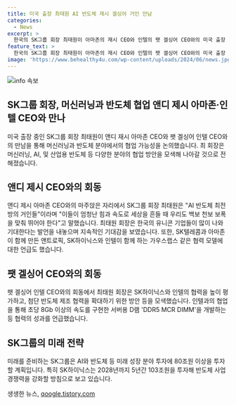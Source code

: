 ```yaml
---
title: 미국 출장 최태원 AI 반도체 재시 겔싱어 거인 만남
categories:
  - News
excerpt: >
  한국의 SK그룹 회장 최태원이 아마존의 재시 CEO와 인텔의 팻 겔싱어 CEO와의 미국 출장 중 만남을 통해 AI와 반도체 분야 협업을 논의했습니다. 최 회장은 산업용 AI 및 AI 반도체 사업 확대 방안을 모색하고, SK와 아마존의 협업에 대한 의견을 공유했습니다. 또한, SK하이닉스와 인텔의 협력과 반도체 제조 협력을 확대하기 위한 방안을 모색하고, 이에 따라 SK하이닉스는 AI 관련 사업 분야에 82조원을 투자할 계획입니다. 최 회장은 빅테크 리더들과의 협력 네트워크를 구축하고 AI 및 반도체 분야에서의 공동 사업 기회를 모색하고 있습니다.
feature_text: >
  한국의 SK그룹 회장 최태원이 아마존의 재시 CEO와 인텔의 팻 겔싱어 CEO와의 미국 출장 중 만남을 통해 AI와 반도체 분야 협업을 논의했습니다. 최 회장은 산업용 AI 및 AI 반도체 사업 확대 방안을 모색하고, SK와 아마존의 협업에 대한 의견을 공유했습니다. 또한, SK하이닉스와 인텔의 협력과 반도체 제조 협력을 확대하기 위한 방안을 모색하고, 이에 따라 SK하이닉스는 AI 관련 사업 분야에 82조원을 투자할 계획입니다. 최 회장은 빅테크 리더들과의 협력 네트워크를 구축하고 AI 및 반도체 분야에서의 공동 사업 기회를 모색하고 있습니다.
image: 'https://www.behealthy4u.com/wp-content/uploads/2024/06/news.jpg'
---
```


<p><img src="https://www.behealthy4u.com/wp-content/uploads/2024/06/news.jpg" alt="info 속보" /></p>

<h2 data-ke-size="size26">SK그룹 회장, 머신러닝과 반도체 협업 앤디 제시 아마존·인텔 CEO와 만나</h2>

<p data-ke-size="size16">미국 출장 중인 SK그룹 회장 최태원이 앤디 재시 아마존 CEO와 팻 겔싱어 인텔 CEO와의 만남을 통해 머신러닝과 반도체 분야에서의 협업 가능성을 논의했습니다. 최 회장은 머신러닝, AI, 및 산업용 반도체 등 다양한 분야의 협업 방안을 모색해 나아갈 것으로 전해졌습니다.</p>

<h2 data-ke-size="size26">앤디 제시 CEO와의 회동</h2>

<p data-ke-size="size16">앤디 제시 아마존 CEO와의 마주앉은 자리에서 SK그룹 회장 최태원은 "AI 반도체 최전방의 거인들"이라며 "이들이 엄청난 힘과 속도로 세상을 흔들 때 우리도 백보 천보 보폭을 맞춰 뛰어야 한다"고 말했습니다. 최태원 회장은 한국의 유니콘 기업들이 많이 나와 기대한다는 발언을 내놓으며 지속적인 기대감을 보였습니다. 또한, SK텔레콤과 아마존이 함께 만든 앤트로픽, SK하이닉스와 인텔이 함께 하는 가우스랩스 같은 협력 모델에 대한 언급도 했습니다.</p>

<h2 data-ke-size="size26">팻 겔싱어 CEO와의 회동</h2>

<p data-ke-size="size16">팻 겔싱어 인텔 CEO와의 회동에서 최태원 회장은 SK하이닉스와 인텔의 협력을 높이 평가하고, 첨단 반도체 제조 협력을 확대하기 위한 방안 등을 모색했습니다. 인텔과의 협업을 통해 초당 8Gb 이상의 속도를 구현한 서버용 D램 'DDR5 MCR DIMM'을 개발하는 등 협력의 성과를 언급했습니다.</p>

<h2 data-ke-size="size26">SK그룹의 미래 전략</h2>

<p data-ke-size="size16">미래를 준비하는 SK그룹은 AI와 반도체 등 미래 성장 분야 투자에 80조원 이상을 투자할 계획입니다. 특히 SK하이닉스는 2028년까지 5년간 103조원을 투자해 반도체 사업 경쟁력을 강화할 방침으로 보고 있습니다.</p>
생생한 뉴스, <a href="https://qoogle.tistory.com" rel="dofollow">qoogle.tistory.com</a>


